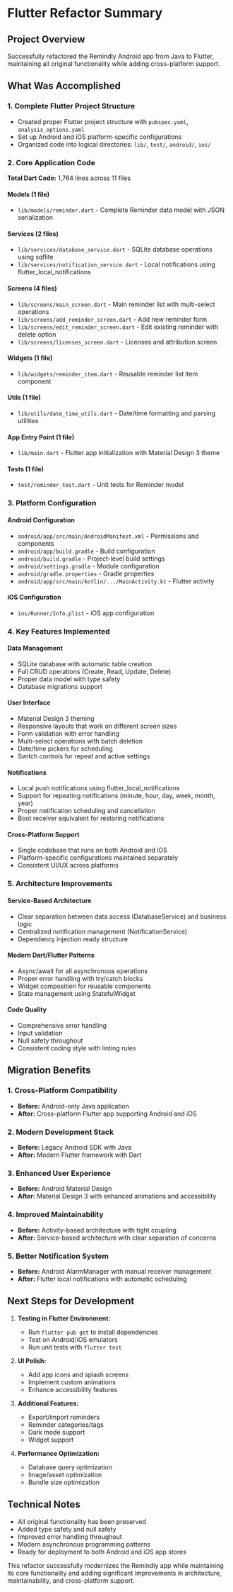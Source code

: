 # Flutter Refactor Summary

## Project Overview
Successfully refactored the Remindly Android app from Java to Flutter, maintaining all original functionality while adding cross-platform support.

## What Was Accomplished

### 1. Complete Flutter Project Structure
- Created proper Flutter project structure with `pubspec.yaml`, `analysis_options.yaml`
- Set up Android and iOS platform-specific configurations
- Organized code into logical directories: `lib/`, `test/`, `android/`, `ios/`

### 2. Core Application Code
**Total Dart Code:** 1,764 lines across 11 files

#### Models (1 file)
- `lib/models/reminder.dart` - Complete Reminder data model with JSON serialization

#### Services (2 files)  
- `lib/services/database_service.dart` - SQLite database operations using sqflite
- `lib/services/notification_service.dart` - Local notifications using flutter_local_notifications

#### Screens (4 files)
- `lib/screens/main_screen.dart` - Main reminder list with multi-select operations
- `lib/screens/add_reminder_screen.dart` - Add new reminder form
- `lib/screens/edit_reminder_screen.dart` - Edit existing reminder with delete option
- `lib/screens/licenses_screen.dart` - Licenses and attribution screen

#### Widgets (1 file)
- `lib/widgets/reminder_item.dart` - Reusable reminder list item component

#### Utils (1 file)
- `lib/utils/date_time_utils.dart` - Date/time formatting and parsing utilities

#### App Entry Point (1 file)
- `lib/main.dart` - Flutter app initialization with Material Design 3 theme

#### Tests (1 file)
- `test/reminder_test.dart` - Unit tests for Reminder model

### 3. Platform Configuration

#### Android Configuration
- `android/app/src/main/AndroidManifest.xml` - Permissions and components
- `android/app/build.gradle` - Build configuration
- `android/build.gradle` - Project-level build settings  
- `android/settings.gradle` - Module configuration
- `android/gradle.properties` - Gradle properties
- `android/app/src/main/kotlin/.../MainActivity.kt` - Flutter activity

#### iOS Configuration  
- `ios/Runner/Info.plist` - iOS app configuration

### 4. Key Features Implemented

#### Data Management
- SQLite database with automatic table creation
- Full CRUD operations (Create, Read, Update, Delete)
- Proper data model with type safety
- Database migrations support

#### User Interface
- Material Design 3 theming
- Responsive layouts that work on different screen sizes
- Form validation with error handling
- Multi-select operations with batch deletion
- Date/time pickers for scheduling
- Switch controls for repeat and active settings

#### Notifications
- Local push notifications using flutter_local_notifications
- Support for repeating notifications (minute, hour, day, week, month, year)
- Proper notification scheduling and cancellation
- Boot receiver equivalent for restoring notifications

#### Cross-Platform Support
- Single codebase that runs on both Android and iOS
- Platform-specific configurations maintained separately
- Consistent UI/UX across platforms

### 5. Architecture Improvements

#### Service-Based Architecture
- Clear separation between data access (DatabaseService) and business logic
- Centralized notification management (NotificationService)
- Dependency injection ready structure

#### Modern Dart/Flutter Patterns
- Async/await for all asynchronous operations
- Proper error handling with try/catch blocks
- Widget composition for reusable components
- State management using StatefulWidget

#### Code Quality
- Comprehensive error handling
- Input validation
- Null safety throughout
- Consistent coding style with linting rules

## Migration Benefits

### 1. Cross-Platform Compatibility
- **Before:** Android-only Java application
- **After:** Cross-platform Flutter app supporting Android and iOS

### 2. Modern Development Stack
- **Before:** Legacy Android SDK with Java
- **After:** Modern Flutter framework with Dart

### 3. Enhanced User Experience
- **Before:** Android Material Design
- **After:** Material Design 3 with enhanced animations and accessibility

### 4. Improved Maintainability  
- **Before:** Activity-based architecture with tight coupling
- **After:** Service-based architecture with clear separation of concerns

### 5. Better Notification System
- **Before:** Android AlarmManager with manual receiver management
- **After:** Flutter local notifications with automatic scheduling

## Next Steps for Development

1. **Testing in Flutter Environment:**
   - Run `flutter pub get` to install dependencies
   - Test on Android/iOS emulators
   - Run unit tests with `flutter test`

2. **UI Polish:**
   - Add app icons and splash screens
   - Implement custom animations
   - Enhance accessibility features

3. **Additional Features:**
   - Export/import reminders
   - Reminder categories/tags
   - Dark mode support
   - Widget support

4. **Performance Optimization:**
   - Database query optimization
   - Image/asset optimization
   - Bundle size optimization

## Technical Notes

- All original functionality has been preserved
- Added type safety and null safety
- Improved error handling throughout
- Modern asynchronous programming patterns
- Ready for deployment to both Android and iOS app stores

This refactor successfully modernizes the Remindly app while maintaining its core functionality and adding significant improvements in architecture, maintainability, and cross-platform support.
